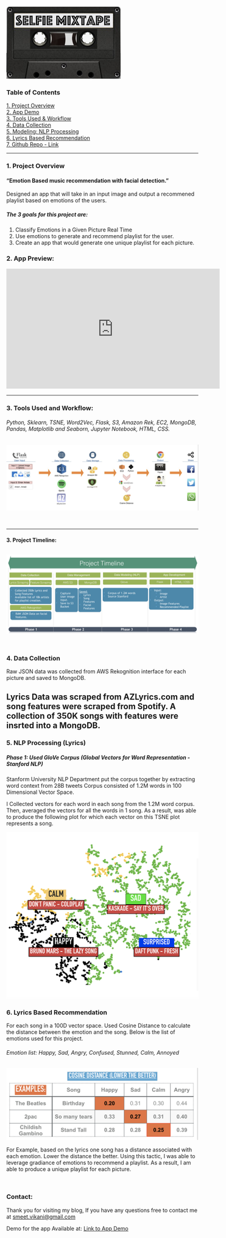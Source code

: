 ![Sklearn logo](images/logo.jpeg)

### Table of Contents
[1. Project Overview](#section-a)  
[2. App Demo](#section-ba)  
[3. Tools Used & Workflow](#section-b)  
[4. Data Collection](#section-b2)  
[5. Modeling: NLP Processing](#section-c)    
[6. Lyrics Based Recommendation](#section-ca)     
[7. Github Repo - Link](insert_link)

---

### <a name="section-a"></a>1.  Project Overview

#### “Emotion Based music recommendation with facial detection.”

Designed an app that will take in an input image and output a recommened playlist based on emotions of the users.  

##### The 3 goals for this project are:
1.  Classify Emotions in a Given Picture Real Time
2.  Use emotions to generate and recommend playlist for the user.
3.  Create an app that would generate one unique playlist for each picture.

### <a name="section-ba"></a>2. App Preview: 
<iframe width="560" height="315" src="https://www.youtube.com/embed/zRjbD_r42iM" frameborder="0" allow="autoplay; encrypted-media" allowfullscreen></iframe>

<br>

---

### <a name="section-b"></a>3.  Tools Used and Workflow:

###### Python, Sklearn, TSNE, Word2Vec, Flask, S3, Amazon Rek, EC2, MongoDB, Pandas, Matplotlib and Seaborn, Jupyter Notebook, HTML, CSS. 
![Sklearn logo](images/workflow.png)

<br>

---

#### 3. Project Timeline: 
![Sklearn logo](images/timeline.png)
<br>
<br>
---
### <a name="section-b2"></a>4.  Data Collection
Raw JSON data was collected from AWS Rekognition interface for each picture and saved to MongoDB.

Lyrics Data was scraped from AZLyrics.com and song features were scraped from Spotify. A collection of 350K songs with features were insrted into a MongoDB. 
<br>
---
### <a name="section-c"></a> 5. NLP Processing (Lyrics)
##### Phase 1: Used GloVe Corpus (Global Vectors for Word Representation - Stanford NLP) 
Stanform University NLP Department put the corpus together by extracting word context from 28B tweets Corpus consisted of 1.2M words in 100 Dimensional Vector Space. 

I Collected vectors for each word in each song from the 1.2M word corpus. Then, averaged the vectors for all the words in 1 song. 
As a result, was able to produce the following plot for which each vector on this TSNE plot represents a song. 

![Sklearn logo](images/tsne.png)
<br>

### <a name="section-ca"></a>6. Lyrics Based Recommendation
For each song in a 100D vector space. Used Cosine Distance to calculate the distance between the emotion and the song. Below is the list of emotions used for this project. 

###### Emotion list: Happy, Sad, Angry, Confused, Stunned, Calm, Annoyed
![Sklearn logo](images/cosine.png)
<br>

For Example, based on the lyrics one song has a distance associated with each emotion. Lower the distance the better. Using this tactic, I was able to leverage gradiance of emotions to recommend a playlist. As a result, I am able to produce a unique playlist for each picture. 

<br>

### <a name="section-end"></a> Contact:
Thank you for visiting my blog, If you have any questions free to contact me at smeet.vikani@gmail.com

Demo for the app Available at: 
[Link to App Demo](www.selfiemixtape.com)
